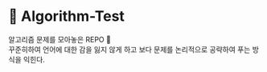 # :see_no_evil: Algorithm-Test 
알고리즘 문제를 모아놓은 REPO :punch:<br>
꾸준히하여 언어에 대한 감을 잃지 않게 하고 보다 문제를 논리적으로 공략하여 푸는 방식을 익힌다.
